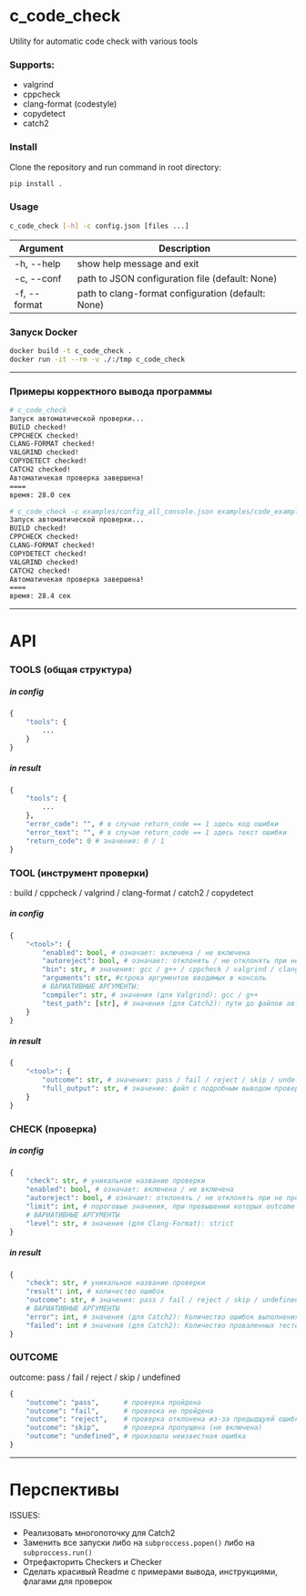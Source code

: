 # c_code_check
Utility for automatic code check with various tools

### Supports:
- valgrind
- cppcheck
- clang-format (codestyle)
- copydetect
- catch2

### Install     
Clone the repository and run command in root directory:
```bash
pip install .
```
### Usage
```bash
c_code_check [-h] -c config.json [files ...]
```     
| Argument     | Description |
| ------------ | ----------- |
| -h, --help   | show help message and exit|
| -c, --conf   | path to JSON configuration file (default: None) |
| -f, --format | path to clang-format configuration (default: None) |

### Запуск Docker
```bash
docker build -t c_code_check .
docker run -it --rm -v ./:/tmp c_code_check
```

---

### Примеры корректного вывода программы

```bash
# c_code_check
Запуск автоматической проверки...
BUILD checked!
CPPCHECK checked!
CLANG-FORMAT checked!
VALGRIND checked!
COPYDETECT checked!
CATCH2 checked!
Автоматичекая проверка завершена!
====
время: 28.0 сек
```

```bash
# c_code_check -c examples/config_all_console.json examples/code_example_1.c     
Запуск автоматической проверки...
BUILD checked!
CPPCHECK checked!
CLANG-FORMAT checked!
COPYDETECT checked!
VALGRIND checked!
CATCH2 checked!
Автоматичекая проверка завершена!
====
время: 28.4 сек
```
----

# API

### TOOLS (общая структура)

##### in config
```python
{
    "tools": {
        ...
    }
}
```

##### in result
```python
{
    "tools": {
        ...
    },
    "error_code": "", # в случае return_code == 1 здесь код ошибки
    "error_text": "", # в случае return_code == 1 здесь текст ошибки
    "return_code": 0 # значения: 0 / 1
}
```

### TOOL (инструмент проверки)
<tool>: build / cppcheck / valgrind / clang-format / catch2 / copydetect

##### in config
```python
{
    "<tool>": {
        "enabled": bool, # означает: включена / не включена
        "autoreject": bool, # означает: отклонять / не отклонять при не прохождении предыдущих проверок
        "bin": str, # значения: gcc / g++ / cppcheck / valgrind / clang-format / catch2 / copydetect
        "arguments": str, #строка аргументов вводимых в консоль
        # ВАРИАТИВНЫЕ АРГУМЕНТЫ:
        "compiler": str, # значения (для Valgrind): gcc / g++ 
        "test_path": [str], # значения (для Catch2): пути до файлов автоматических тестов
    }
}
```

##### in result
```python
{
    "<tool>": {
        "outcome": str, # значения: pass / fail / reject / skip / undefined
        "full_output": str, # значение: файл с подробным выводом проверки
    }
}
```

### CHECK (проверка)

##### in config
```python
{
    "check": str, # уникальное название проверки
    "enabled": bool, # означает: включена / не включена
    "autoreject": bool, # означает: отклонять / не отклонять при не прохождении предыдущих проверок
    "limit": int, # пороговые значения, при превышении которых outcome = "fail" 
    # ВАРИАТИВНЫЕ АРГУМЕНТЫ
    "level": str, # значения (для Clang-Format): strict
}
```

##### in result
```python
{
    "check": str, # уникальное название проверки
    "result": int, # количество ошибок
    "outcome": str, # значения: pass / fail / reject / skip / undefined
    # ВАРИАТИВНЫЕ АРГУМЕНТЫ
    "error": int, # значения (для Catch2): Количество ошибок выполнения
    "failed": int # значения (для Catch2): Количество проваленных тестов
}
```

### OUTCOME
outcome: pass / fail / reject / skip / undefined

```python
{
    "outcome": "pass",      # проверка пройдена
    "outcome": "fail",      # провеока не пройдена
    "outcome": "reject",    # проверка отклонена из-за предыдщуей ошибки
    "outcome": "skip",      # проверка пропущена (не включена)
    "outcome": "undefined", # произошла неизвестная ошибка
}
```

----

# Перспективы

ISSUES:
- Реализовать многопоточку для Catch2
- Заменить все запуски либо на ```subproccess.popen()``` либо на ```subproccess.run()```
- Отрефакторить Checkers и Checker
- Сделать красивый Readme с примерами вывода, инструкциями, флагами для проверок